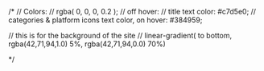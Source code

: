
/*
// Colors:
// rgba( 0, 0, 0, 0.2 );
// off hover: 
// title text color: #c7d5e0;
// categories & platform icons text color, on hover: #384959;

// this is for the background of the site
// linear-gradient( to bottom, rgba(42,71,94,1.0) 5%, rgba(42,71,94,0.0) 70%)   

*/
